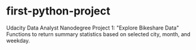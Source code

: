 # first-python-project
Udacity Data Analyst Nanodegree Project 1: "Explore Bikeshare Data"  
Functions to return summary statistics based on selected city, month, and weekday.
